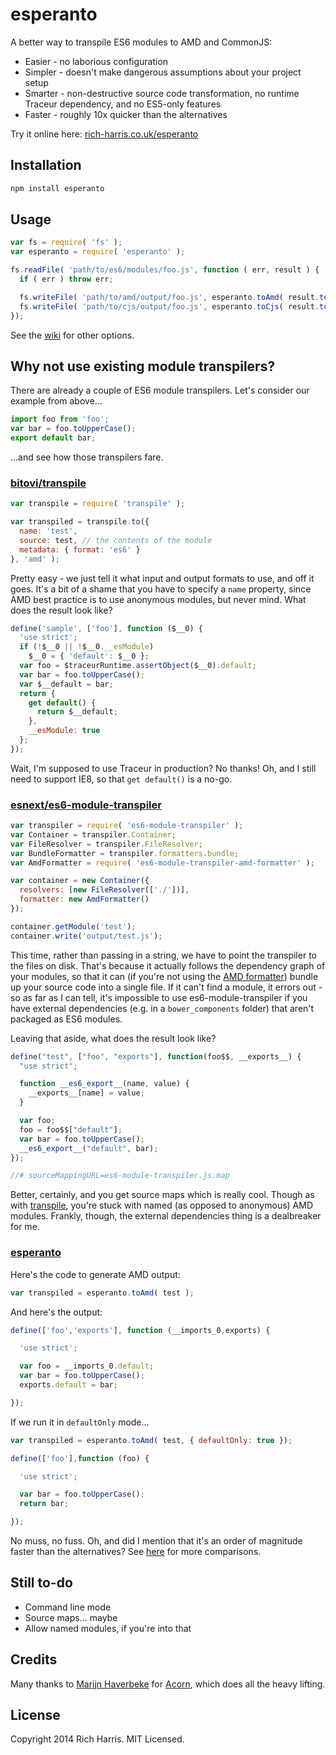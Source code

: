 # esperanto

A better way to transpile ES6 modules to AMD and CommonJS:

* Easier - no laborious configuration
* Simpler - doesn't make dangerous assumptions about your project setup
* Smarter - non-destructive source code transformation, no runtime Traceur dependency, and no ES5-only features
* Faster - roughly 10x quicker than the alternatives

Try it online here: [rich-harris.co.uk/esperanto](http://www.rich-harris.co.uk/esperanto/)

## Installation

```bash
npm install esperanto
```

## Usage

```js
var fs = require( 'fs' );
var esperanto = require( 'esperanto' );

fs.readFile( 'path/to/es6/modules/foo.js', function ( err, result ) {
  if ( err ) throw err;

  fs.writeFile( 'path/to/amd/output/foo.js', esperanto.toAmd( result.toString() ) );
  fs.writeFile( 'path/to/cjs/output/foo.js', esperanto.toCjs( result.toString() ) );
});
```

See the [wiki](https://github.com/Rich-Harris/esperanto/wiki) for other options.


## Why not use existing module transpilers?

There are already a couple of ES6 module transpilers. Let's consider our example from above...

```js
import foo from 'foo';
var bar = foo.toUpperCase();
export default bar;
```

...and see how those transpilers fare.


### [bitovi/transpile](https://github.com/bitovi/transpile)

```js
var transpile = require( 'transpile' );

var transpiled = transpile.to({
  name: 'test',
  source: test, // the contents of the module
  metadata: { format: 'es6' }
}, 'amd' );
```

Pretty easy - we just tell it what input and output formats to use, and off it goes. It's a bit of a shame that you have to specify a `name` property, since AMD best practice is to use anonymous modules, but never mind. What does the result look like?

```js
define('sample', ['foo'], function ($__0) {
  'use strict';
  if (!$__0 || !$__0.__esModule)
    $__0 = { 'default': $__0 };
  var foo = $traceurRuntime.assertObject($__0).default;
  var bar = foo.toUpperCase();
  var $__default = bar;
  return {
    get default() {
      return $__default;
    },
    __esModule: true
  };
});
```

Wait, I'm supposed to use Traceur in production? No thanks! Oh, and I still need to support IE8, so that `get default()` is a no-go.


###  [esnext/es6-module-transpiler](https://github.com/esnext/es6-module-transpiler)

```js
var transpiler = require( 'es6-module-transpiler' );
var Container = transpiler.Container;
var FileResolver = transpiler.FileResolver;
var BundleFormatter = transpiler.formatters.bundle;
var AmdFormatter = require( 'es6-module-transpiler-amd-formatter' );

var container = new Container({
  resolvers: [new FileResolver(['./'])],
  formatter: new AmdFormatter()
});

container.getModule('test');
container.write('output/test.js');
```

This time, rather than passing in a string, we have to point the transpiler to the files on disk. That's because it actually follows the dependency graph of your modules, so that it can (if you're not using the [AMD formatter](https://github.com/caridy/es6-module-transpiler-amd-formatter)) bundle up your source code into a single file. If it can't find a module, it errors out - so as far as I can tell, it's impossible to use es6-module-transpiler if you have external dependencies (e.g. in a `bower_components` folder) that aren't packaged as ES6 modules.

Leaving that aside, what does the result look like?

```js
define("test", ["foo", "exports"], function(foo$$, __exports__) {
  "use strict";

  function __es6_export__(name, value) {
    __exports__[name] = value;
  }

  var foo;
  foo = foo$$["default"];
  var bar = foo.toUpperCase();
  __es6_export__("default", bar);
});

//# sourceMappingURL=es6-module-transpiler.js.map
```

Better, certainly, and you get source maps which is really cool. Though as with [transpile](https://github.com/bitovi/transpile), you're stuck with named (as opposed to anonymous) AMD modules. Frankly, though, the external dependencies thing is a dealbreaker for me.


### [esperanto](http://www.rich-harris.co.uk/esperanto/)

Here's the code to generate AMD output:

```js
var transpiled = esperanto.toAmd( test );
```

And here's the output:

```js
define(['foo','exports'], function (__imports_0,exports) {

  'use strict';

  var foo = __imports_0.default;
  var bar = foo.toUpperCase();
  exports.default = bar;

});
```

If we run it in `defaultOnly` mode...

```js
var transpiled = esperanto.toAmd( test, { defaultOnly: true });
```

```js
define(['foo'],function (foo) {

  'use strict';

  var bar = foo.toUpperCase();
  return bar;

});
```

No muss, no fuss. Oh, and did I mention that it's an order of magnitude faster than the alternatives? See [here](https://github.com/Rich-Harris/esperanto/tree/master/comparison) for more comparisons.


## Still to-do

* Command line mode
* Source maps... maybe
* Allow named modules, if you're into that


## Credits

Many thanks to [Marijn Haverbeke](http://marijnhaverbeke.nl/) for [Acorn](https://github.com/marijnh/acorn), which does all the heavy lifting.


## License

Copyright 2014 Rich Harris. MIT Licensed.
